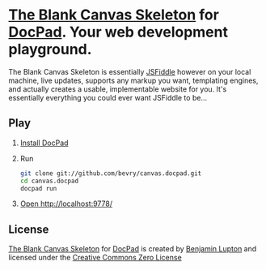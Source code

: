 # [The Blank Canvas Skeleton](https://github.com/bevry/canvas.docpad) for [DocPad](https://github.com/bevry/docpad). Your web development playground.

The Blank Canvas Skeleton is essentially [JSFiddle](http://jsfiddle.net/) however on your local machine, live updates, supports any markup you want, templating engines, and actually creates a usable, implementable website for you. It's essentially everything you could ever want JSFiddle to be...


## Play

1. [Install DocPad](https://github.com/bevry/docpad) 

1. Run

	``` bash
	git clone git://github.com/bevry/canvas.docpad.git
	cd canvas.docpad
	docpad run
	```

1. [Open http://localhost:9778/](http://localhost:9778/)


## License

[The Blank Canvas Skeleton](https://github.com/bevry/canvas.docpad) for [DocPad](https://github.com/bevry/docpad) is created by [Benjamin Lupton](http://balupton.com) and licensed under the [Creative Commons Zero License](http://creativecommons.org/publicdomain/zero/1.0/)
